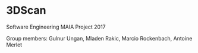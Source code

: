 # 3DScan
Software Engineering MAIA Project 2017

Group members: Gulnur Ungan, Mladen Rakic, Marcio Rockenbach, Antoine Merlet
